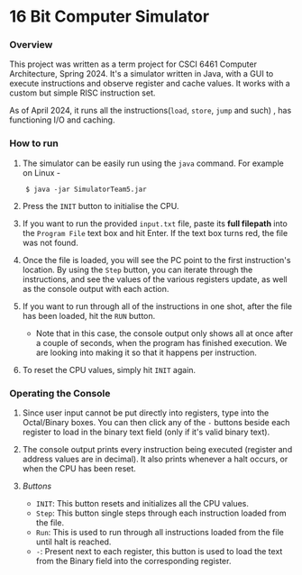 # 16 Bit Computer Simulator
### Overview
This project was written as a term project for CSCI 6461 Computer Architecture, Spring 2024. It's a simulator written in Java, with a GUI to execute instructions and observe register and cache values. It works with a custom but simple RISC instruction set.

As of April 2024, it runs all the instructions(`load`, `store`, `jump` and such) , has functioning I/O and caching.

### How to run
1.  The simulator can be easily run using the `java` command. For example on Linux - 
```
    $ java -jar SimulatorTeam5.jar
```
2. Press the `INIT` button to initialise the CPU.

3. If you want to run the provided `input.txt` file, paste its **full filepath** into the `Program File` text box and hit Enter. If the text box turns red, the file was not found.

4. Once the file is loaded, you will see the PC point to the first instruction's location. By using the `Step` button, you can iterate through the instructions, and see the values of the various registers update, as well as the console output with each action.

5. If you want to run through all of the instructions in one shot, after the file has been loaded, hit the `RUN` button. 

    - Note that in this case, the console output only shows all at once after a couple of seconds, when the program has finished execution. We are looking into making it so that it happens per instruction.

6. To reset the CPU values, simply hit `INIT` again.

### Operating the Console
1. Since user input cannot be put directly into registers, type into the Octal/Binary boxes. You can then click any of the `-` buttons beside each register to load in the binary text field (only if it's valid binary text). 

2. The console output prints every instruction being executed (register and address values are in decimal). It also prints whenever a halt occurs, or when the CPU has been reset.

3. *Buttons*
    - `INIT`: This button resets and initializes all the CPU values.
    - `Step`: This button single steps through each instruction loaded from the file.
    - `Run`: This is used to run through all instructions loaded from the file until halt is reached.
    - `-`: Present next to each register, this button is used to load the text from the Binary field into the corresponding register.
